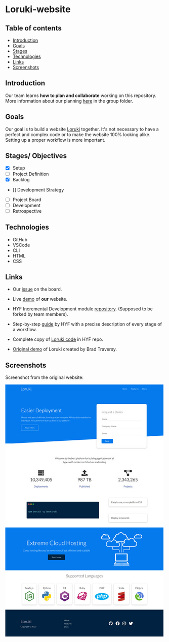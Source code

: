 # Loruki-website

## Table of contents

- [Introduction](#Introduction)
- [Goals](#Goals)
- [Stages](#Stages)
- [Technologies](#Technologies)
- [Links](#Links)
- [Screenshots](#Screenshots)

## Introduction

Our team learns **how to plan and collaborate** working on this repository.
More information about our planning [here](https://github.com/IrinaSing/Loruki-5/tree/main/planning) in the group folder.

## Goals

Our goal is to build a website [Loruki](https://zen-carson-c10c9f.netlify.app/) together. It's not necessary to have a perfect and complex code or to make the website 100% looking alike. Setting up a proper workflow is more important.

## Stages/ Objectives

- [x] Setup
- [ ] Project Definition
- [X] Backlog
- [] Development Strategy
- [ ] Project Board
- [ ] Development
- [ ] Retrospective

## Technologies

- GitHub
- VSCode
- CLI
- HTML
- CSS

## Links

- Our [issue](https://github.com/HackYourFutureBelgium/class-13-14/issues/78) on the board.

- Live [demo](https://irinasing.github.io/Loruki-5/) of **our** website.

- HYF Incremental Development module [repository](https://github.com/HackYourFutureBelgium/incremental-development). (Supposed to be forked by team members).
- Step-by-step [guide](https://github.com/HackYourFutureBelgium/incremental-development/tree/master/planning-and-collaborating) by HYF with a precise description of every stage of a workflow.
- Complete copy of [Loruki code](https://github.com/HackYourFutureBelgium/incremental-development/tree/master/loruki-website) in HYF repo.

- [Original demo](https://zen-carson-c10c9f.netlify.app/) of Loruki created by Brad Traversy.

## Screenshots

Screenshot from the original website:

![OiginalWeb](/Pictures/loruki-small.jpg)
